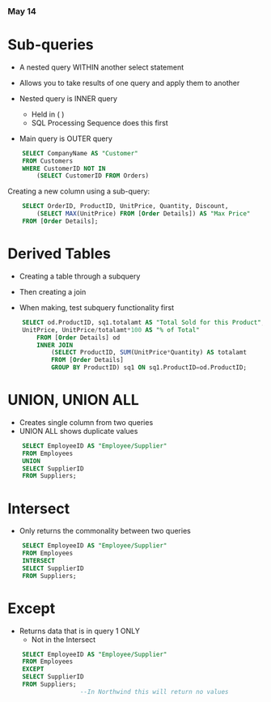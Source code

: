 ### May 14
# Sub-queries

- A nested query WITHIN another select statement
- Allows you to take results of one query and apply them to another


- Nested query is INNER query
  - Held in ( )
  - SQL Processing Sequence does this first
- Main query is OUTER query

```SQL
    SELECT CompanyName AS "Customer"
    FROM Customers
    WHERE CustomerID NOT IN
        (SELECT CustomerID FROM Orders)
```

Creating a new column using a sub-query:

```SQL
    SELECT OrderID, ProductID, UnitPrice, Quantity, Discount,
        (SELECT MAX(UnitPrice) FROM [Order Details]) AS "Max Price"
    FROM [Order Details];
```

# Derived Tables

- Creating a table through a subquery
- Then creating a join


- When making, test subquery functionality first

```SQL
    SELECT od.ProductID, sq1.totalamt AS "Total Sold for this Product",
    UnitPrice, UnitPrice/totalamt*100 AS "% of Total"
        FROM [Order Details] od
        INNER JOIN
            (SELECT ProductID, SUM(UnitPrice*Quantity) AS totalamt
            FROM [Order Details]
            GROUP BY ProductID) sq1 ON sq1.ProductID=od.ProductID;
```

# UNION, UNION ALL

- Creates single column from two queries
- UNION ALL shows duplicate values

```SQL
    SELECT EmployeeID AS "Employee/Supplier"
    FROM Employees
    UNION
    SELECT SupplierID
    FROM Suppliers;
```

# Intersect

- Only returns the commonality between two queries

```SQL
    SELECT EmployeeID AS "Employee/Supplier"
    FROM Employees
    INTERSECT
    SELECT SupplierID
    FROM Suppliers;
```

# Except

- Returns data that is in query 1 ONLY
  - Not in the Intersect

```SQL
    SELECT EmployeeID AS "Employee/Supplier"
    FROM Employees
    EXCEPT
    SELECT SupplierID
    FROM Suppliers;
                    --In Northwind this will return no values
```
